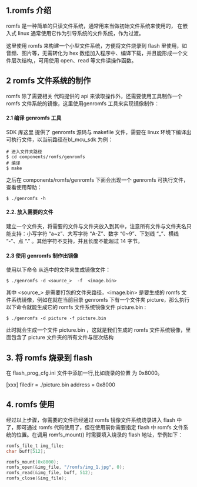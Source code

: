 ## 1.romfs 介绍

romfs  是一种简单的只读文件系统，通常用来当做初始文件系统来使用的， 在嵌入式 linux 通常使用它作为引导系统的文件系统，作为过渡。

这里使用 romfs 来构建一个小型文件系统，方便将文件烧录到 flash 里使用，如音频、图片等，无需转化为 hex 数组加入程序中、编译下载，并且能形成一个文件层次结构,，可用使用 open、read 等文件读操作函数。

## 2 romfs 文件系统的制作

romfs 除了需要相关 代码提供的 api 来读取操作外，还需要使用工具制作一个 romfs 文件系统的镜像，这里使用genromfs 工具来实现镜像制作：

#### 2.1 编译 genromfs 工具

SDK 库这里 提供了 genromfs  源码与 makefile 文件，需要在 linux 环境下编译出可执行文件，以当前路径在bl_mcu_sdk 为例：

```
# 进入文件夹路径
$ cd components/romfs/genromfs
# 编译
$ make
```

之后在 components/romfs/genromfs 下面会出现一个 genromfs 可执行文件，查看使用帮助：

```
$ ./genromfs -h
```



#### 2.2. 放入需要的文件

建立一个文件夹，将需要的文件与文件夹放入到其中，注意所有文件与文件夹名只能支持：小写字符 “a~z”、大写字符 “A-Z”、数字 “0~9”、下划线 “_”、横线 “-”、点 “.” 。其他字符不支持，并且长度不能超过 14 字节。



#### 2.3 使用 genromfs 制作出镜像

使用以下命令 从选中的文件夹生成镜像文件：

```
$ ./genromfs -d <source_>  -f  <image.bin>
```

其中 <source_> 是需要打包的文件夹路径，<image.bin> 是要生成的 romfs 文件系统镜像，例如在就在当前目录 genromfs 下有一个文件夹 picture，那么执行以下命令就能生成它的 romfs 文件系统镜像文件 picture.bin :

```
$ ./genromfs -d picture -f picture.bin
```

此时就会生成一个文件 picture.bin ，这就是我们生成的 romfs 文件系统镜像，里面包含了 picture 文件夹的所有文件与层次结构



## 3. 将 romfs 烧录到 flash

在 flash_prog_cfg.ini 文件中添加一行,比如烧录的位置 为 0x8000。

[xxx]
filedir = ./picture.bin
address = 0x8000

## 4. romfs 使用

经过以上步骤，你需要的文件已经通过 romfs 镜像文件系统烧录进入 flash 中了，即可通过 romfs 代码使用了，但在使用前你需要指定 flash 中 romfs 文件系统的位置。在调用 romfs_mount() 时需要填入烧录的 flash 地址，举例如下：

```c
romfs_file_t img_file;
char buff[512];

romfs_mount(0x8000);
romfs_open(&img_file, "/romfs/img_1.jpg", 0);
romfs_read(&img_file, buff, 512);
romfs_close(&img_file);
```

